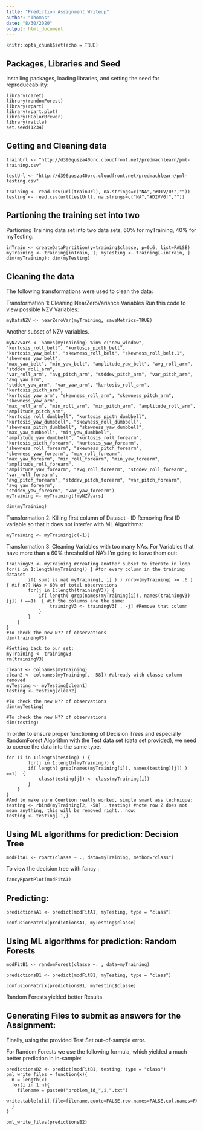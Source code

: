 ```yaml
---
title: "Prediction Assignment Writeup"
author: "Thomas"
date: "8/30/2020"
output: html_document
---
```


```{r setup, include=FALSE}
knitr::opts_chunk$set(echo = TRUE)
```

## Packages, Libraries and Seed

Installing packages, loading libraries, and setting the seed for reproduceability:

```{r}
library(caret)
library(randomForest)
library(rpart) 
library(rpart.plot)
library(RColorBrewer)
library(rattle)
set.seed(1234)
```

## Getting and Cleaning data

```{r}
trainUrl <- "http://d396qusza40orc.cloudfront.net/predmachlearn/pml-training.csv"

testUrl <- "http://d396qusza40orc.cloudfront.net/predmachlearn/pml-testing.csv"

training <- read.csv(url(trainUrl), na.strings=c("NA","#DIV/0!",""))
testing <- read.csv(url(testUrl), na.strings=c("NA","#DIV/0!",""))
```

## Partioning the training set into two
Partioning Training data set into two data sets, 60% for myTraining, 40% for myTesting:

```{r}
inTrain <- createDataPartition(y=training$classe, p=0.6, list=FALSE)
myTraining <- training[inTrain, ]; myTesting <- training[-inTrain, ]
dim(myTraining); dim(myTesting)
```

## Cleaning the data
The following transformations were used to clean the data:

Transformation 1: Cleaning NearZeroVariance Variables Run this code to view possible NZV Variables:

```{r}
myDataNZV <- nearZeroVar(myTraining, saveMetrics=TRUE)
```

Another subset of NZV variables.

```{r}
myNZVvars <- names(myTraining) %in% c("new_window", "kurtosis_roll_belt", "kurtosis_picth_belt",
"kurtosis_yaw_belt", "skewness_roll_belt", "skewness_roll_belt.1", "skewness_yaw_belt",
"max_yaw_belt", "min_yaw_belt", "amplitude_yaw_belt", "avg_roll_arm", "stddev_roll_arm",
"var_roll_arm", "avg_pitch_arm", "stddev_pitch_arm", "var_pitch_arm", "avg_yaw_arm",
"stddev_yaw_arm", "var_yaw_arm", "kurtosis_roll_arm", "kurtosis_picth_arm",
"kurtosis_yaw_arm", "skewness_roll_arm", "skewness_pitch_arm", "skewness_yaw_arm",
"max_roll_arm", "min_roll_arm", "min_pitch_arm", "amplitude_roll_arm", "amplitude_pitch_arm",
"kurtosis_roll_dumbbell", "kurtosis_picth_dumbbell", "kurtosis_yaw_dumbbell", "skewness_roll_dumbbell",
"skewness_pitch_dumbbell", "skewness_yaw_dumbbell", "max_yaw_dumbbell", "min_yaw_dumbbell",
"amplitude_yaw_dumbbell", "kurtosis_roll_forearm", "kurtosis_picth_forearm", "kurtosis_yaw_forearm",
"skewness_roll_forearm", "skewness_pitch_forearm", "skewness_yaw_forearm", "max_roll_forearm",
"max_yaw_forearm", "min_roll_forearm", "min_yaw_forearm", "amplitude_roll_forearm",
"amplitude_yaw_forearm", "avg_roll_forearm", "stddev_roll_forearm", "var_roll_forearm",
"avg_pitch_forearm", "stddev_pitch_forearm", "var_pitch_forearm", "avg_yaw_forearm",
"stddev_yaw_forearm", "var_yaw_forearm")
myTraining <- myTraining[!myNZVvars]

dim(myTraining)
```

Transformation 2: Killing first column of Dataset - ID Removing first ID variable so that it does not interfer with ML Algorithms:

```{r}
myTraining <- myTraining[c(-1)]
```

Transformation 3: Cleaning Variables with too many NAs. For Variables that have more than a 60% threshold of NA’s I’m going to leave them out:

```{r}
trainingV3 <- myTraining #creating another subset to iterate in loop
for(i in 1:length(myTraining)) { #for every column in the training dataset
        if( sum( is.na( myTraining[, i] ) ) /nrow(myTraining) >= .6 ) { #if n?? NAs > 60% of total observations
        for(j in 1:length(trainingV3)) {
            if( length( grep(names(myTraining[i]), names(trainingV3)[j]) ) ==1)  { #if the columns are the same:
                trainingV3 <- trainingV3[ , -j] #Remove that column
            }   
        } 
    }
}
#To check the new N?? of observations
dim(trainingV3)

#Setting back to our set:
myTraining <- trainingV3
rm(trainingV3)
```

```{r}
clean1 <- colnames(myTraining)
clean2 <- colnames(myTraining[, -58]) #already with classe column removed
myTesting <- myTesting[clean1]
testing <- testing[clean2]

#To check the new N?? of observations
dim(myTesting)

#To check the new N?? of observations
dim(testing)
```

In order to ensure proper functioning of Decision Trees and especially RandomForest Algorithm with the Test data set (data set provided), we need to coerce the data into the same type.

```{r}
for (i in 1:length(testing) ) {
        for(j in 1:length(myTraining)) {
        if( length( grep(names(myTraining[i]), names(testing)[j]) ) ==1)  {
            class(testing[j]) <- class(myTraining[i])
        }      
    }      
}
#And to make sure Coertion really worked, simple smart ass technique:
testing <- rbind(myTraining[2, -58] , testing) #note row 2 does not mean anything, this will be removed right.. now:
testing <- testing[-1,]
```

## Using ML algorithms for prediction: Decision Tree

```{r}
modFitA1 <- rpart(classe ~ ., data=myTraining, method="class")
```

To view the decision tree with fancy :
```{r}
fancyRpartPlot(modFitA1)
```

## Predicting:
```{r}
predictionsA1 <- predict(modFitA1, myTesting, type = "class")

confusionMatrix(predictionsA1, myTesting$classe)
```

## Using ML algorithms for prediction: Random Forests

```{r}
modFitB1 <- randomForest(classe ~. , data=myTraining)

predictionsB1 <- predict(modFitB1, myTesting, type = "class")

confusionMatrix(predictionsB1, myTesting$classe)
```
Random Forests yielded better Results.

## Generating Files to submit as answers for the Assignment:
Finally, using the provided Test Set out-of-sample error.

For Random Forests we use the following formula, which yielded a much better prediction in in-sample:

```{r}
predictionsB2 <- predict(modFitB1, testing, type = "class")
pml_write_files = function(x){
  n = length(x)
  for(i in 1:n){
    filename = paste0("problem_id_",i,".txt")
    write.table(x[i],file=filename,quote=FALSE,row.names=FALSE,col.names=FALSE)
  }
}

pml_write_files(predictionsB2)
```

